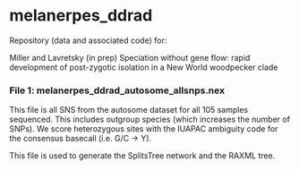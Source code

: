 # melanerpes_ddrad

Repository (data and associated code) for:

Miller and Lavretsky (in prep) Speciation without gene flow: rapid development of post-zygotic isolation in a New World woodpecker clade

### File 1: melanerpes_ddrad_autosome_allsnps.nex
This file is all SNS from the autosome dataset for all 105 samples sequenced. This includes outgroup species (which increases the number of SNPs). We score heterozygous sites with the IUAPAC ambiguity code for the consensus basecall (i.e. G/C -> Y).

This file is used to generate the SplitsTree network and the RAXML tree.
